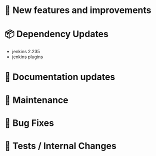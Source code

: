# 🚀 New features and improvements

# 📦 Dependency Updates
- jenkins 2.235
- jenkins plugins
# 📝 Documentation updates

# 👻 Maintenance

# 🐛 Bug Fixes

# 🚦 Tests / Internal Changes
